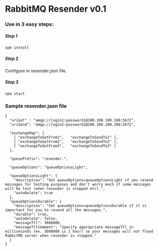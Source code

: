 # RabbitMQ Resender v0.1


### Use in 3 easy steps:

##### Step 1
```
npm install
```

##### Step 2
Configure in resender.json file.

##### Step 3
```
npm start
```

### Sample resender.json file

```
{
  "uriGet" : "amqp://login1:password1@100.100.100.100:5672",
  "uriSend": "amqp://login2:password2@200.200.200.200:5672",

  "exchangeMap": [
    [ "exchangeToGetFrom1",   "exchangeToSendTo1" ],
    [ "exchangeToGetFrom2",   "exchangeToSendTo2" ],
    [ "exchangeToGetFrom3",   "exchangeToSendTo3" ]
  ],

  "queuePrefix": "resender.",

  "queueOptions": "queueOptionsLight",

  "queueOptionsLight": {
    "description": "Set queueOptions=queueOptionsLight if you resend messages for testing purposes and don't worry much if some messages will be lost (when resender is stopped etc).",
    "autoDelete": true
  },
  "queueOptionsDurable": {
    "description": "Set queueOptions=queueOptionsDurable if it is important for you to resend all the messages.",
    "durable": true,
    "autoDelete": false,
    "messageTtl": 3600000,
    "messageTtlComment": "Specify appropriate messageTtl in milliseconds (ex. 3600000 is 1 hour) so your messages will not flood RabbitMQ server when resender is stopped."
  }
}
```